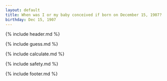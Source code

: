 ```yaml
---
layout: default
title: When was I or my baby conceived if born on December 15, 1907?
birthday: Dec 15, 1907
---
```


{% include header.md %}

{% include guess.md %}

{% include calculate.md %}

{% include safety.md %}

{% include footer.md %}



